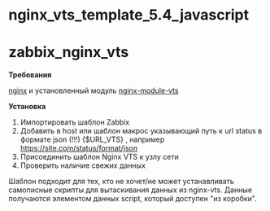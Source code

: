 # nginx_vts_template_5.4_javascript
# zabbix_nginx_vts

**Требования**

[nginx](https://nginx.org/ru/) и установленный модуль [nginx-module-vts](https://github.com/vozlt/nginx-module-vts)

**Установка**

 1. Импортировать шаблон Zabbix
 2. Добавить в host или шаблон макрос указывающий путь к url status  в формате json (!!!)
{$URL_VTS} , например https://site.com/status/format/json
 3. Присоединить шаблон Nginx VTS к узлу сети
 4. Проверить наличие свежих данных

Шаблон подходит для тех, кто не хочет/не может устанавливать самописные скрипты для вытаскивания данных из nginx-vts.
Данные получаются элементом данных script, который доступен "из коробки".
